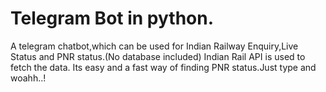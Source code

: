 # Telegram Bot in python.

A telegram chatbot,which can be used for Indian Railway Enquiry,Live Status and PNR status.(No database included)
Indian Rail API is used to fetch the data.
Its easy and a fast way of finding PNR status.Just type and woahh..!
